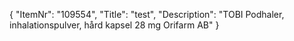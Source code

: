 {
  "ItemNr": "109554",
  "Title": "test",
  "Description": "TOBI Podhaler, inhalationspulver, hård kapsel 28 mg Orifarm AB"
}